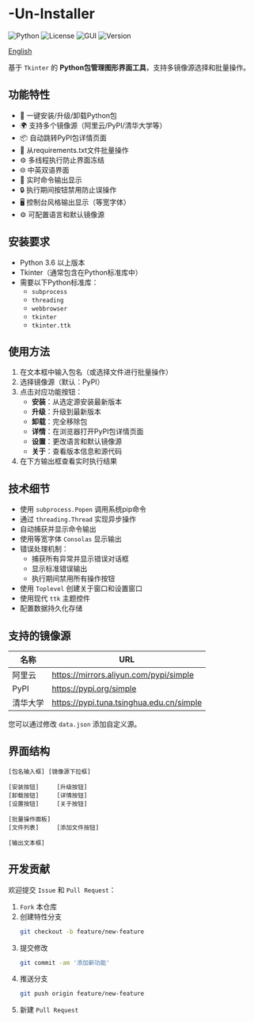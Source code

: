 # -Un-Installer

![Python](https://img.shields.io/badge/Python-3.6%2B-blue?logo=python)
![License](https://img.shields.io/badge/License-Apache--2.0-green)
![GUI](https://img.shields.io/badge/GUI-Tkinter-orange)
![Version](https://img.shields.io/badge/Version-0.7.0-lightgrey)

[English](README.md)

基于 `Tkinter` 的 **Python包管理图形界面工具**，支持多镜像源选择和批量操作。

## 功能特性

- 🚀 一键安装/升级/卸载Python包
- 🌍 支持多个镜像源（阿里云/PyPI/清华大学等）
- 📦 自动跳转PyPI包详情页面
- 📁 从requirements.txt文件批量操作
- ⚙️ 多线程执行防止界面冻结
- 🌐 中英双语界面
- 📜 实时命令输出显示
- 🔒 执行期间按钮禁用防止误操作
- 🖥️ 控制台风格输出显示（等宽字体）
- ⚙️ 可配置语言和默认镜像源

## 安装要求

- Python 3.6 以上版本
- Tkinter（通常包含在Python标准库中）
- 需要以下Python标准库：
  - `subprocess`
  - `threading`
  - `webbrowser`
  - `tkinter`
  - `tkinter.ttk`

## 使用方法

1. 在文本框中输入包名（或选择文件进行批量操作）
2. 选择镜像源（默认：PyPI）
3. 点击对应功能按钮：
   - **安装**：从选定源安装最新版本
   - **升级**：升级到最新版本
   - **卸载**：完全移除包
   - **详情**：在浏览器打开PyPI包详情页面
   - **设置**：更改语言和默认镜像源
   - **关于**：查看版本信息和源代码
4. 在下方输出框查看实时执行结果

## 技术细节

- 使用 `subprocess.Popen` 调用系统pip命令
- 通过 `threading.Thread` 实现异步操作
- 自动捕获并显示命令输出
- 使用等宽字体 `Consolas` 显示输出
- 错误处理机制：
  - 捕获所有异常并显示错误对话框
  - 显示标准错误输出
  - 执行期间禁用所有操作按钮
- 使用 `Toplevel` 创建关于窗口和设置窗口
- 使用现代 `ttk` 主题控件
- 配置数据持久化存储

## 支持的镜像源

| 名称                | URL                                      |
|---------------------|------------------------------------------|
| 阿里云             | https://mirrors.aliyun.com/pypi/simple   |
| PyPI               | https://pypi.org/simple                  |
| 清华大学           | https://pypi.tuna.tsinghua.edu.cn/simple |

您可以通过修改 `data.json` 添加自定义源。

## 界面结构

```
[包名输入框] [镜像源下拉框]

[安装按钮]     [升级按钮]
[卸载按钮]     [详情按钮]
[设置按钮]     [关于按钮]

[批量操作面板]
[文件列表]     [添加文件按钮]

[输出文本框]
```

## 开发贡献

欢迎提交 `Issue` 和 `Pull Request`：

1. `Fork` 本仓库
2. 创建特性分支 
    ```bash
    git checkout -b feature/new-feature
    ```
3. 提交修改
    ```bash
    git commit -am '添加新功能'
    ```
4. 推送分支
    ```bash
    git push origin feature/new-feature
    ```
5. 新建 `Pull Request`
